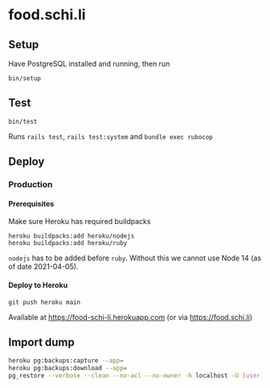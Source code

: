 # food.schi.li

## Setup

Have PostgreSQL installed and running, then run

```shell
bin/setup
```

## Test

```shell
bin/test
```

Runs `rails test`, `rails test:system` and `bundle exec rubocop`

## Deploy

### Production

#### Prerequisites

Make sure Heroku has required buildpacks

```
heroku buildpacks:add heroku/nodejs
heroku buildpacks:add heroku/ruby
```

`nodejs` has to be added before `ruby`. Without this we cannot use Node 14 (as of date 2021-04-05).

#### Deploy to Heroku

```shell
git push heroku main
```

Available at https://food-schi-li.herokuapp.com (or via https://food.schi.li)


## Import dump

```sh
heroku pg:backups:capture --app=
heroku pg:backups:download --app=
pg_restore --verbose --clean --no-acl --no-owner -h localhost -U [user] -d [db_name] latest.dump
```
